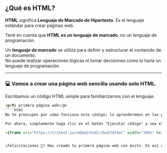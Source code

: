 ## ¿Qué es HTML?

**HTML** significa **Lenguaje de Marcado de Hipertexto**. Es el lenguaje estándar para crear páginas web.

Tené en cuenta que **HTML es un lenguaje de marcado**, no un lenguaje de programación.

Un **lenguaje de marcado** se utiliza para definir y estructurar el contenido de un documento.  
No puede realizar operaciones lógicas ni tomar decisiones como lo haría un lenguaje de programación.

---

### 💻 Vamos a crear una página web sencilla usando solo HTML.

Escribamos un código HTML simple para familiarizarnos con el lenguaje.

```html
<p>Mi primera página web</p>
````html
No te preocupes por cómo funciona este código; lo aprenderemos en las próximas lecciones.

Por ahora, simplemente haga clic en el botón "Ejecutar código" y vea el resultado.

<iframe src="https://trinket.io/embed/html/3ba57df4ec" width="100%" height="200" frameborder="0" allowfullscreen></iframe>


¡Felicitaciones 🎉! Has creado tu primera página web con éxito. Es así de fácil con HTML.
